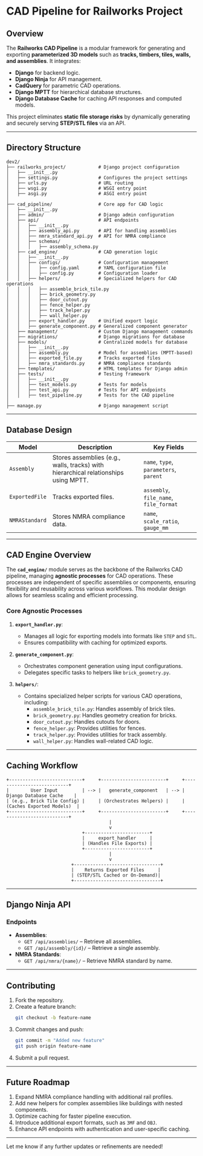 # **CAD Pipeline for Railworks Project**

## **Overview**
The **Railworks CAD Pipeline** is a modular framework for generating and exporting **parameterized 3D models** such as **tracks, timbers, tiles, walls, and assemblies**. It integrates:
- **Django** for backend logic.
- **Django Ninja** for API management.
- **CadQuery** for parametric CAD operations.
- **Django MPTT** for hierarchical database structures.
- **Django Database Cache** for caching API responses and computed models.

This project eliminates **static file storage risks** by dynamically generating and securely serving **STEP/STL files** via an API.

---

## **Directory Structure**

```plaintext
dev2/
├── railworks_project/            # Django project configuration
│   ├── __init__.py
│   ├── settings.py               # Configures the project settings
│   ├── urls.py                   # URL routing
│   ├── wsgi.py                   # WSGI entry point
│   ├── asgi.py                   # ASGI entry point
│
├── cad_pipeline/                 # Core app for CAD logic
│   ├── __init__.py
│   ├── admin/                    # Django admin configuration
│   ├── api/                      # API endpoints
│   │   ├── __init__.py
│   │   ├── assembly_api.py       # API for handling assemblies
│   │   ├── nmra_standard_api.py  # API for NMRA compliance
│   │   ├── schemas/
│   │   │   ├── assembly_schema.py
│   ├── cad_engine/               # CAD generation logic
│   │   ├── __init__.py
│   │   ├── configs/              # Configuration management
│   │   │   ├── config.yaml       # YAML configuration file
│   │   │   ├── config.py         # Configuration loader
│   │   ├── helpers/              # Specialized helpers for CAD operations
│   │   │   ├── assemble_brick_tile.py
│   │   │   ├── brick_geometry.py
│   │   │   ├── door_cutout.py
│   │   │   ├── fence_helper.py
│   │   │   ├── track_helper.py
│   │   │   ├── wall_helper.py
│   │   ├── export_handler.py     # Unified export logic
│   │   ├── generate_component.py # Generalized component generator
│   ├── management/               # Custom Django management commands
│   ├── migrations/               # Django migrations for database
│   ├── models/                   # Centralized models for database
│   │   ├── __init__.py
│   │   ├── assembly.py           # Model for assemblies (MPTT-based)
│   │   ├── exported_file.py      # Tracks exported files
│   │   ├── nmra_standards.py     # NMRA compliance standards
│   ├── templates/                # HTML templates for Django admin
│   ├── tests/                    # Testing framework
│   │   ├── __init__.py
│   │   ├── test_models.py        # Tests for models
│   │   ├── test_api.py           # Tests for API endpoints
│   │   ├── test_pipeline.py      # Tests for the CAD pipeline
│
├── manage.py                     # Django management script
```

---

## **Database Design**

| **Model**         | **Description**               | **Key Fields**                             |
|--------------------|-------------------------------|--------------------------------------------|
| `Assembly`         | Stores assemblies (e.g., walls, tracks) with hierarchical relationships using MPTT. | `name`, `type`, `parameters`, `parent`    |
| `ExportedFile`     | Tracks exported files.        | `assembly`, `file_name`, `file_format`    |
| `NMRAStandard`     | Stores NMRA compliance data.  | `name`, `scale_ratio`, `gauge_mm`         |

---

## **CAD Engine Overview**

The **`cad_engine/`** module serves as the backbone of the Railworks CAD pipeline, managing **agnostic processes** for CAD operations. These processes are independent of specific assemblies or components, ensuring flexibility and reusability across various workflows. This modular design allows for seamless scaling and efficient processing.

### **Core Agnostic Processes**

1. **`export_handler.py`**:
   - Manages all logic for exporting models into formats like `STEP` and `STL`.
   - Ensures compatibility with caching for optimized exports.

2. **`generate_component.py`**:
   - Orchestrates component generation using input configurations.
   - Delegates specific tasks to helpers like `brick_geometry.py`.

3. **`helpers/`**:
   - Contains specialized helper scripts for various CAD operations, including:
     - `assemble_brick_tile.py`: Handles assembly of brick tiles.
     - `brick_geometry.py`: Handles geometry creation for bricks.
     - `door_cutout.py`: Handles cutouts for doors.
     - `fence_helper.py`: Provides utilities for fences.
     - `track_helper.py`: Provides utilities for track assembly.
     - `wall_helper.py`: Handles wall-related CAD logic.

---

## **Caching Workflow**

```plaintext
+---------------------------+     +------------------------+     +---------------------------+
|        User Input         | --> |   generate_component   | --> |   Django Database Cache    |
| (e.g., Brick Tile Config) |     | (Orchestrates Helpers) |     | (Caches Exported Models)  |
+---------------------------+     +------------------------+     +---------------------------+
                                      |
                                      v
                            +------------------------+
                            |     export_handler     |
                            | (Handles File Exports) |
                            +------------------------+
                                      |
                                      v
                        +--------------------------------+
                        |    Returns Exported Files     |
                        | (STEP/STL Cached or On-Demand)|
                        +--------------------------------+
```

---

## **Django Ninja API**

### **Endpoints**

- **Assemblies**:
  - `GET /api/assemblies/` – Retrieve all assemblies.
  - `GET /api/assembly/{id}/` – Retrieve a single assembly.
- **NMRA Standards**:
  - `GET /api/nmra/{name}/` – Retrieve NMRA standard by name.

---

## **Contributing**

1. Fork the repository.
2. Create a feature branch:
   ```bash
   git checkout -b feature-name
   ```
3. Commit changes and push:
   ```bash
   git commit -m "Added new feature"
   git push origin feature-name
   ```
4. Submit a pull request.

---

## **Future Roadmap**
1. Expand NMRA compliance handling with additional rail profiles.
2. Add new helpers for complex assemblies like buildings with nested components.
3. Optimize caching for faster pipeline execution.
4. Introduce additional export formats, such as `3MF` and `OBJ`.
5. Enhance API endpoints with authentication and user-specific caching.

---

Let me know if any further updates or refinements are needed!